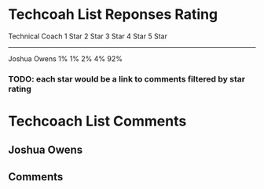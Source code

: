 # Techcoah List Reponses Rating

Technical Coach     1 Star       2 Star       3 Star      4 Star     5 Star
---------------     -------      ------       ------      ------     ------
Joshua Owens          1%            1%          2%          4%         92%

### TODO: each star would be a link to comments filtered by star rating

# Techcoach List Comments

Joshua Owens
<dynamic star rating>
------------
Comments
-------